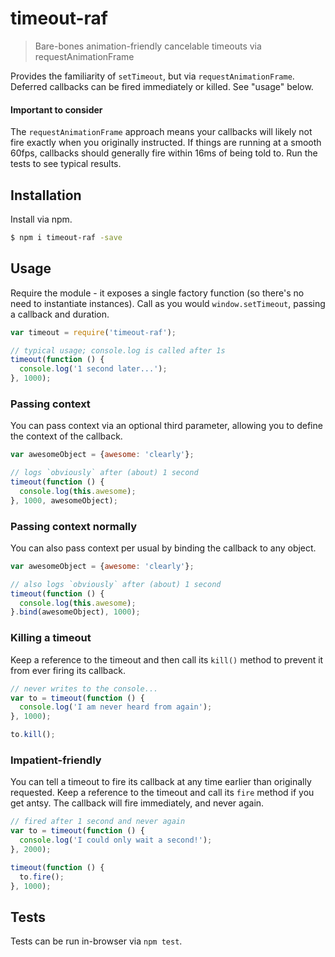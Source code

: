 # timeout-raf
> Bare-bones animation-friendly cancelable timeouts via requestAnimationFrame

Provides the familiarity of `setTimeout`, but via `requestAnimationFrame`.
Deferred callbacks can be fired immediately or killed. 
See "usage" below.


#### Important to consider
The `requestAnimationFrame` approach means your callbacks will likely not fire exactly when you originally instructed.
If things are running at a smooth 60fps, callbacks should generally fire within 16ms of being told to.
Run the tests to see typical results.


## Installation
Install via npm.

```sh
$ npm i timeout-raf -save
```


## Usage
Require the module - it exposes a single factory function (so there's no need to instantiate instances).
Call as you would `window.setTimeout`, passing a callback and duration.

```js
var timeout = require('timeout-raf');

// typical usage; console.log is called after 1s
timeout(function () {
  console.log('1 second later...');
}, 1000);
```


### Passing context
You can pass context via an optional third parameter, allowing you to define the context of the callback.

```js
var awesomeObject = {awesome: 'clearly'};

// logs `obviously` after (about) 1 second
timeout(function () {
  console.log(this.awesome);
}, 1000, awesomeObject);
```


### Passing context normally
You can also pass context per usual by binding the callback to any object.

```js
var awesomeObject = {awesome: 'clearly'};

// also logs `obviously` after (about) 1 second
timeout(function () {
  console.log(this.awesome);
}.bind(awesomeObject), 1000);
```


### Killing a timeout
Keep a reference to the timeout and then call its `kill()` method to prevent it from ever firing its callback.

```js
// never writes to the console...
var to = timeout(function () {
  console.log('I am never heard from again');
}, 1000);

to.kill();
```


### Impatient-friendly
You can tell a timeout to fire its callback at any time earlier than originally requested.
Keep a reference to the timeout and call its `fire` method if you get antsy.
The callback will fire immediately, and never again. 

```js
// fired after 1 second and never again
var to = timeout(function () {
  console.log('I could only wait a second!');
}, 2000);

timeout(function () {
  to.fire();
}, 1000);
```


## Tests

Tests can be run in-browser via `npm test`.
